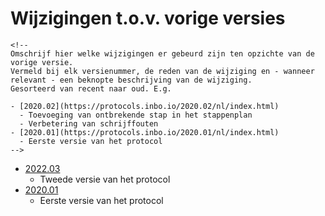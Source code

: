 # Wijzigingen t.o.v. vorige versies

```{=html}
<!--
Omschrijf hier welke wijzigingen er gebeurd zijn ten opzichte van de vorige versie. 
Vermeld bij elk versienummer, de reden van de wijziging en - wanneer relevant - een beknopte beschrijving van de wijziging.
Gesorteerd van recent naar oud. E.g.

- [2020.02](https://protocols.inbo.io/2020.02/nl/index.html)
  - Toevoeging van ontbrekende stap in het stappenplan
  - Verbetering van schrijffouten
- [2020.01](https://protocols.inbo.io/2020.01/nl/index.html)
  - Eerste versie van het protocol
-->
```
-   [2022.03](https://protocols.inbo.io/2022.03/nl/index.html)
    -   Tweede versie van het protocol
-   [2020.01](https://protocols.inbo.io/2020.01/nl/index.html)
    -   Eerste versie van het protocol
